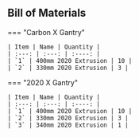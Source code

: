 ## Bill of Materials
=== "Carbon X Gantry"

    | Item | Name | Quantity |
    | :---: | :---: | :----: |
    | `1` | 400mm 2020 Extrusion | 10 |
    | `2` | 330mm 2020 Extrusion | 3 |
    
=== "2020 X Gantry"

    | Item | Name | Quantity |
    | :---: | :---: | :----: |
    | `1` | 400mm 2020 Extrusion | 10 |
    | `2` | 330mm 2020 Extrusion | 3 |
    | `3` | 340mm 2020 Extrusion | 1 |
